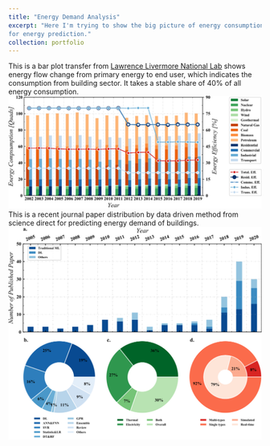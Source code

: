 ```yaml
---
title: "Energy Demand Analysis"
excerpt: "Here I'm trying to show the big picture of energy consumption, and the research work by of data driven method 
for energy prediction."
collection: portfolio
---
```


This is a bar plot transfer from [Lawrence Livermore National Lab](https://flowcharts.llnl.gov/) shows energy flow change
from primary energy to end user, which indicates the consumption from building sector. It takes a stable share of 40% of 
all energy consumption.<br/><img src='/images/energy_flow18.svg'> <br/>
This is a recent journal paper distribution by data driven method from science direct for predicting energy demand of buildings. <br/>
<img src='/images/paper_distribution _ML.svg'>